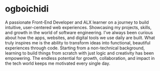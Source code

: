 # ogboichidi
A passionate Front-End Developer and ALX learner on a journey to build intuitive, user-centered web experiences. Showcasing my projects, skills, and growth in the world of software engineering.
I’ve always been curious about how the apps, websites, and digital tools we use daily are built. What truly inspires me is the ability to transform ideas into functional, beautiful experiences through code. Starting from a non-technical background, learning to build things from scratch with just logic and creativity has been empowering. The endless potential for growth, collaboration, and impact in the tech world keeps me motivated every single day.
